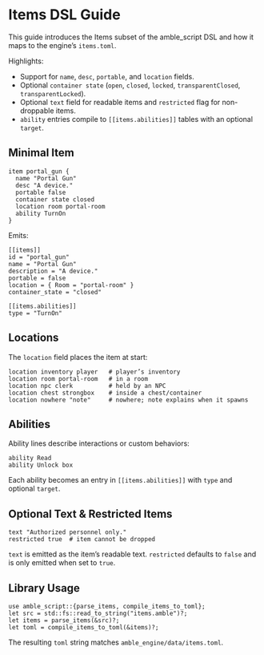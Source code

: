 # Items DSL Guide

This guide introduces the Items subset of the amble_script DSL and how it maps to the engine’s `items.toml`.

Highlights:
- Support for `name`, `desc`, `portable`, and `location` fields.
- Optional `container state` (`open`, `closed`, `locked`, `transparentClosed`, `transparentLocked`).
- Optional `text` field for readable items and `restricted` flag for non-droppable items.
- `ability` entries compile to `[[items.abilities]]` tables with an optional `target`.

## Minimal Item

```
item portal_gun {
  name "Portal Gun"
  desc "A device."
  portable false
  container state closed
  location room portal-room
  ability TurnOn
}
```

Emits:

```
[[items]]
id = "portal_gun"
name = "Portal Gun"
description = "A device."
portable = false
location = { Room = "portal-room" }
container_state = "closed"

[[items.abilities]]
type = "TurnOn"
```

## Locations

The `location` field places the item at start:

```
location inventory player   # player’s inventory
location room portal-room   # in a room
location npc clerk          # held by an NPC
location chest strongbox    # inside a chest/container
location nowhere "note"     # nowhere; note explains when it spawns
```

## Abilities

Ability lines describe interactions or custom behaviors:

```
ability Read
ability Unlock box
```

Each ability becomes an entry in `[[items.abilities]]` with `type` and optional `target`.

## Optional Text & Restricted Items

```
text "Authorized personnel only."
restricted true  # item cannot be dropped
```

`text` is emitted as the item’s readable text. `restricted` defaults to `false` and is only emitted when set to `true`.

## Library Usage

```
use amble_script::{parse_items, compile_items_to_toml};
let src = std::fs::read_to_string("items.amble")?;
let items = parse_items(&src)?;
let toml = compile_items_to_toml(&items)?;
```

The resulting `toml` string matches `amble_engine/data/items.toml`.

